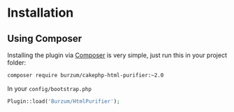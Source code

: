# Installation

## Using Composer

Installing the plugin via [Composer](https://getcomposer.org/) is very simple, just run this in your project folder:

```sh
composer require burzum/cakephp-html-purifier:~2.0
```

In your `config/bootstrap.php`

```php
Plugin::load('Burzum/HtmlPurifier');
```
